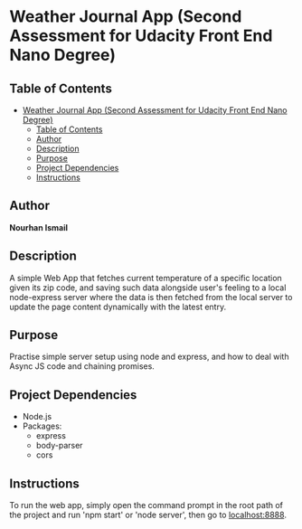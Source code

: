 # Weather Journal App (Second Assessment for Udacity Front End Nano Degree)

## Table of Contents

- [Weather Journal App (Second Assessment for Udacity Front End Nano Degree)](#weather-journal-app-second-assessment-for-udacity-front-end-nano-degree)
  - [Table of Contents](#table-of-contents)
  - [Author](#author)
  - [Description](#description)
  - [Purpose](#purpose)
  - [Project Dependencies](#project-dependencies)
  - [Instructions](#instructions)

## Author

**Nourhan Ismail**

## Description

A simple Web App that fetches current temperature of a specific location given its zip code, and saving such data alongside user's feeling to a local node-express server where the data is then fetched from the local server to update the page content dynamically with the latest entry.

## Purpose

Practise simple server setup using node and express, and how to deal with Async JS code and chaining promises.

## Project Dependencies

- Node.js
- Packages:
  - express
  - body-parser
  - cors

## Instructions

To run the web app, simply open the command prompt in the root path of the project and run 'npm start' or 'node server', then go to [localhost:8888](http://localhost:8888/).
